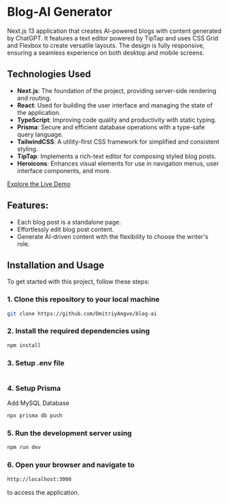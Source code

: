 # Blog-AI Generator

Next.js 13 application that creates AI-powered blogs with content generated by ChatGPT. It features a text editor powered by TipTap and uses CSS Grid and Flexbox to create versatile layouts. The design is fully responsive, ensuring a seamless experience on both desktop and mobile screens.

## Technologies Used

- **Next.js**: The foundation of the project, providing server-side rendering and routing.
- **React**: Used for building the user interface and managing the state of the application.
- **TypeScript**: Improving code quality and productivity with static typing.
- **Prisma**: Secure and efficient database operations with a type-safe query language.
- **TailwindCSS**: A utility-first CSS framework for simplified and consistent styling.
- **TipTap**: Implements a rich-text editor for composing styled blog posts.
- **Heroicons**: Enhances visual elements for use in navigation menus, user interface components, and more.

[Explore the Live Demo](https://blog-ai-hdbu.vercel.app/)

## Features:
- Each blog post is a standalone page.
- Effortlessly edit blog post content.
- Generate AI-driven content with the flexibility to choose the writer's role.

## Installation and Usage

To get started with this project, follow these steps:
### 1. Clone this repository to your local machine
```bash
git clone https://github.com/DmitriyAngve/blog-ai
```

### 2. Install the required dependencies using

 ```bash
 npm install
 ```

### 3. Setup .env file

```js
```
### 4. Setup Prisma
Add MySQL Database

```bash
npx prisma db push
```

### 5. Run the development server using
```bash
npm run dev
```
### 6. Open your browser and navigate to
```bash
http://localhost:3000
```
to access the application.
